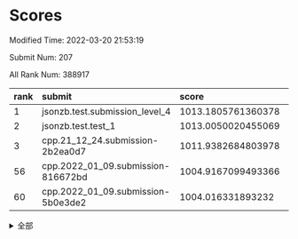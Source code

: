 # Scores

Modified Time: 2022-03-20 21:53:19

Submit Num: 207

All Rank Num: 388917

| rank |               submit               |       score        |       sigma        | pk_num |
| :--- | :--------------------------------- | :----------------- | :----------------- | :----- |
| 1    | jsonzb.test.submission_level_4     | 1013.1805761360378 | 0.7939618121250157 | 7519   |
| 2    | jsonzb.test.test_1                 | 1013.0050020455069 | 0.826735985951838  | 7519   |
| 3    | cpp.21_12_24.submission-2b2ea0d7   | 1011.9382684803978 | 0.7776304282675512 | 7518   |
| 56   | cpp.2022_01_09.submission-816672bd | 1004.9167099493366 | 0.7283740058141183 | 7515   |
| 60   | cpp.2022_01_09.submission-5b0e3de2 | 1004.016331893232  | 0.7080248932178288 | 7517   |


<details>
<summary>全部</summary>

| rank |                 submit                 |       score        |       sigma        | pk_num |
| :--- | :------------------------------------- | :----------------- | :----------------- | :----- |
| 1    | jsonzb.test.submission_level_4         | 1013.1805761360378 | 0.7939618121250157 | 7519   |
| 2    | jsonzb.test.test_1                     | 1013.0050020455069 | 0.826735985951838  | 7519   |
| 3    | cpp.21_12_24.submission-2b2ea0d7       | 1011.9382684803978 | 0.7776304282675512 | 7518   |
| 4    | gobigger.level_3.submission_level_3_2  | 1011.6570709018212 | 0.7648623377525029 | 7514   |
| 5    | gobigger.level_3.submission_level_3_45 | 1011.583316706191  | 0.7602254465082527 | 7515   |
| 6    | gobigger.level_3.submission_level_3_18 | 1011.446068575396  | 0.7824207755875723 | 7514   |
| 7    | gobigger.level_3.submission_level_3_1  | 1011.2920518417999 | 0.7609995881786591 | 7514   |
| 8    | gobigger.level_3.submission_level_3_44 | 1011.0756458022082 | 0.7671023175675402 | 7516   |
| 9    | gobigger.level_3.submission_level_3_40 | 1011.0129447770884 | 0.7662881697427704 | 7519   |
| 10   | gobigger.level_3.submission_level_3_20 | 1010.9923443930401 | 0.7682891982955855 | 7512   |
| 11   | gobigger.level_3.submission_level_3_37 | 1010.9383693993904 | 0.7725263381691156 | 7516   |
| 12   | gobigger.level_3.submission_level_3_10 | 1010.8518078330823 | 0.7840721677103244 | 7518   |
| 13   | gobigger.level_3.submission_level_3_36 | 1010.778546381822  | 0.7903053969690861 | 7513   |
| 14   | gobigger.level_3.submission_level_3_6  | 1010.6880481744269 | 0.7753552290873328 | 7514   |
| 15   | gobigger.level_3.submission_level_3_35 | 1010.616446101304  | 0.7440398164037877 | 7517   |
| 16   | gobigger.level_3.submission_level_3_24 | 1010.6161508709063 | 0.7981860124882394 | 7517   |
| 17   | gobigger.level_3.submission_level_3_0  | 1010.5588639713243 | 0.7798473693965001 | 7514   |
| 18   | gobigger.level_3.submission_level_3_15 | 1010.5338096196309 | 0.7536615991736428 | 7511   |
| 19   | gobigger.level_3.submission_level_3_12 | 1010.4854551293727 | 0.7406151127555989 | 7516   |
| 20   | gobigger.level_3.submission_level_3_25 | 1010.4560984881483 | 0.772106642912037  | 7518   |
| 21   | gobigger.level_3.submission_level_3_7  | 1010.3872223590577 | 0.7891802627863861 | 7518   |
| 22   | gobigger.level_3.submission_level_3_41 | 1010.382393009638  | 0.7414803442288364 | 7516   |
| 23   | gobigger.level_3.submission_level_3_3  | 1010.2838572416035 | 0.7606532733289657 | 7525   |
| 24   | gobigger.level_3.submission_level_3_14 | 1010.2562320468704 | 0.7799858641718717 | 7515   |
| 25   | gobigger.level_3.submission_level_3_13 | 1010.2455808242406 | 0.7703634504046905 | 7514   |
| 26   | gobigger.level_3.submission_level_3_33 | 1010.2086284504945 | 0.7676590261187988 | 7518   |
| 27   | gobigger.level_3.submission_level_3_34 | 1010.1215750907214 | 0.7743428285361176 | 7513   |
| 28   | gobigger.level_3.submission_level_3_4  | 1010.1146789443626 | 0.7514639994635098 | 7515   |
| 29   | gobigger.level_3.submission_level_3_22 | 1010.0057693131265 | 0.7377078313416624 | 7517   |
| 30   | gobigger.level_3.submission_level_3_28 | 1009.8413489142633 | 0.7620673722692234 | 7513   |
| 31   | gobigger.level_3.submission_level_3_43 | 1009.8371486171532 | 0.7613931966178775 | 7515   |
| 32   | gobigger.level_3.submission_level_3_23 | 1009.8367120524931 | 0.7548010502165108 | 7514   |
| 33   | gobigger.level_3.submission_level_3_49 | 1009.7993363550206 | 0.7544367210061895 | 7512   |
| 34   | gobigger.level_3.submission_level_3_5  | 1009.7609553340235 | 0.7887984855845586 | 7514   |
| 35   | gobigger.level_3.submission_level_3_42 | 1009.6972262131989 | 0.7549212677463442 | 7513   |
| 36   | gobigger.level_3.submission_level_3_21 | 1009.6584908973017 | 0.7495057125859147 | 7520   |
| 37   | gobigger.level_3.submission_level_3_47 | 1009.5415083796968 | 0.7466123724884579 | 7514   |
| 38   | gobigger.level_3.submission_level_3_31 | 1009.5118220749736 | 0.7655631668435932 | 7515   |
| 39   | gobigger.level_3.submission_level_3_29 | 1009.4966284662218 | 0.7616156542888851 | 7514   |
| 40   | gobigger.level_3.submission_level_3_9  | 1009.4947519379193 | 0.7700454403104527 | 7514   |
| 41   | gobigger.level_3.submission_level_3_27 | 1009.4672684858083 | 0.7495161218309535 | 7515   |
| 42   | gobigger.level_3.submission_level_3_26 | 1009.3533426320749 | 0.7458878682229506 | 7515   |
| 43   | gobigger.level_3.submission_level_3_19 | 1009.2941293152705 | 0.7454021958539342 | 7512   |
| 44   | gobigger.level_3.submission_level_3_39 | 1009.2298967868524 | 0.7606318921313889 | 7511   |
| 45   | gobigger.level_3.submission_level_3_30 | 1009.148444692696  | 0.7425493313093818 | 7518   |
| 46   | gobigger.level_3.submission_level_3_11 | 1009.0895288871606 | 0.7487507059054092 | 7517   |
| 47   | gobigger.level_3.submission_level_3_46 | 1008.9887706433475 | 0.7342821737013042 | 7515   |
| 48   | gobigger.level_3.submission_level_3_16 | 1008.9543522800047 | 0.7461751950707555 | 7518   |
| 49   | gobigger.level_3.submission_level_3_17 | 1008.6642849020826 | 0.7302497656342053 | 7515   |
| 50   | gobigger.level_3.submission_level_3_38 | 1008.601099676711  | 0.7541999208055095 | 7516   |
| 51   | gobigger.level_3.submission_level_3_8  | 1008.557776059499  | 0.7532405948710472 | 7512   |
| 52   | gobigger.level_3.submission_level_3_32 | 1008.4616873468626 | 0.7476780277164592 | 7519   |
| 53   | gobigger.level_3.submission_level_3_48 | 1007.931705267655  | 0.7322058012953616 | 7516   |
| 54   | gobigger.level_1.submission_level_1_8  | 1005.1342550871627 | 0.7252356280973384 | 7515   |
| 55   | gobigger.level_1.submission_level_1_19 | 1005.006857659752  | 0.718299989474288  | 7515   |
| 56   | cpp.2022_01_09.submission-816672bd     | 1004.9167099493366 | 0.7283740058141183 | 7515   |
| 57   | gobigger.level_1.submission_level_1_45 | 1004.3002347958244 | 0.7248254169050521 | 7510   |
| 58   | gobigger.level_1.submission_level_1_22 | 1004.1861551301473 | 0.7117715820673555 | 7513   |
| 59   | gobigger.level_1.submission_level_1_40 | 1004.0397028418015 | 0.7058134424540807 | 7518   |
| 60   | cpp.2022_01_09.submission-5b0e3de2     | 1004.016331893232  | 0.7080248932178288 | 7517   |
| 61   | gobigger.level_1.submission_level_1_46 | 1003.8952305588753 | 0.7164155944547008 | 7515   |
| 62   | gobigger.level_1.submission_level_1_15 | 1003.8565527264253 | 0.7116842712778261 | 7515   |
| 63   | gobigger.level_1.submission_level_1_23 | 1003.8088338676276 | 0.71955779176148   | 7511   |
| 64   | gobigger.level_1.submission_level_1_5  | 1003.7863204210828 | 0.7199255088917744 | 7518   |
| 65   | gobigger.level_1.submission_level_1_17 | 1003.688831863582  | 0.7257133168202938 | 7513   |
| 66   | gobigger.level_1.submission_level_1_0  | 1003.646937340301  | 0.7105320397186013 | 7514   |
| 67   | gobigger.level_1.submission_level_1_3  | 1003.611099064456  | 0.7171447186877465 | 7516   |
| 68   | gobigger.level_1.submission_level_1_12 | 1003.5419654811868 | 0.7101604205385035 | 7517   |
| 69   | gobigger.level_1.submission_level_1_34 | 1003.5274557264187 | 0.7217772305883535 | 7510   |
| 70   | gobigger.level_1.submission_level_1_11 | 1003.4797213943654 | 0.7278467268472661 | 7519   |
| 71   | gobigger.level_1.submission_level_1_37 | 1003.4795349256228 | 0.7231840940438476 | 7517   |
| 72   | gobigger.level_1.submission_level_1_18 | 1003.4508339405987 | 0.7214700066738061 | 7515   |
| 73   | gobigger.level_1.submission_level_1_25 | 1003.4243669707344 | 0.7092522320190763 | 7517   |
| 74   | gobigger.level_1.submission_level_1_42 | 1003.3997428089974 | 0.725251628076665  | 7511   |
| 75   | gobigger.level_1.submission_level_1_31 | 1003.3623825437106 | 0.728158276424     | 7514   |
| 76   | gobigger.level_1.submission_level_1_27 | 1003.3570793630013 | 0.7207802376728254 | 7516   |
| 77   | gobigger.level_1.submission_level_1_48 | 1003.3247812556392 | 0.7162801378399691 | 7511   |
| 78   | gobigger.level_1.submission_level_1_6  | 1003.2877778324745 | 0.7147033423810859 | 7519   |
| 79   | gobigger.level_1.submission_level_1_32 | 1003.2735570744618 | 0.7232911757795125 | 7515   |
| 80   | gobigger.level_1.submission_level_1_1  | 1003.2289561862881 | 0.7151240784971141 | 7515   |
| 81   | gobigger.level_1.submission_level_1_35 | 1003.1743995161228 | 0.7095269300774745 | 7518   |
| 82   | gobigger.level_1.submission_level_1_2  | 1003.1703483462811 | 0.7144064423557728 | 7514   |
| 83   | gobigger.level_1.submission_level_1_13 | 1003.1593684597087 | 0.725282336595515  | 7511   |
| 84   | gobigger.level_1.submission_level_1_20 | 1003.1324392504799 | 0.7104656095480822 | 7517   |
| 85   | gobigger.level_1.submission_level_1_39 | 1003.1307507599317 | 0.7163007831965285 | 7515   |
| 86   | gobigger.level_1.submission_level_1_36 | 1003.0858202801193 | 0.7101277540735335 | 7517   |
| 87   | gobigger.level_1.submission_level_1_38 | 1003.0413187061857 | 0.718964706837078  | 7510   |
| 88   | gobigger.level_1.submission_level_1_21 | 1003.0211482751979 | 0.7220559725173256 | 7516   |
| 89   | gobigger.level_1.submission_level_1_43 | 1003.0191933390813 | 0.7174384150314742 | 7510   |
| 90   | gobigger.level_1.submission_level_1_14 | 1002.9959602266572 | 0.7117058415434538 | 7518   |
| 91   | gobigger.level_1.submission_level_1_41 | 1002.9930273921149 | 0.719036483607747  | 7518   |
| 92   | gobigger.level_1.submission_level_1_28 | 1002.9627643386711 | 0.71856936324577   | 7517   |
| 93   | gobigger.level_1.submission_level_1_4  | 1002.9233891232063 | 0.7210281876393185 | 7513   |
| 94   | gobigger.level_1.submission_level_1_26 | 1002.8686431528452 | 0.7161178655665731 | 7510   |
| 95   | gobigger.level_1.submission_level_1_44 | 1002.8099076393187 | 0.7176029262952438 | 7505   |
| 96   | gobigger.level_1.submission_level_1_16 | 1002.6244294369718 | 0.7062936062537631 | 7512   |
| 97   | gobigger.level_1.submission_level_1_30 | 1002.5109347689665 | 0.7223350318894141 | 7512   |
| 98   | gobigger.level_1.submission_level_1_47 | 1002.3855683779858 | 0.7131954013090605 | 7519   |
| 99   | gobigger.level_1.submission_level_1_9  | 1002.3538000764315 | 0.7273298031911348 | 7519   |
| 100  | gobigger.level_1.submission_level_1_49 | 1002.3033408366198 | 0.7098410184849174 | 7520   |
| 101  | gobigger.level_1.submission_level_1_10 | 1002.2242044885876 | 0.7170447095595694 | 7511   |
| 102  | gobigger.level_1.submission_level_1_33 | 1002.1737049535067 | 0.7162027669930887 | 7513   |
| 103  | gobigger.level_1.submission_level_1_24 | 1002.0361375272215 | 0.7080707789524455 | 7513   |
| 104  | gobigger.level_1.submission_level_1_29 | 1002.0305326717822 | 0.7113077480962917 | 7513   |
| 105  | gobigger.level_1.submission_level_1_7  | 1002.0044696178261 | 0.7128748537129429 | 7516   |
| 106  | gobigger.random.submission_random_30   | 997.5673057743901  | 0.6937409688219645 | 7515   |
| 107  | gobigger.random.submission_random_32   | 997.0670309949988  | 0.6983111320803767 | 7516   |
| 108  | gobigger.random.submission_random_27   | 996.9108818111544  | 0.7048824905937173 | 7512   |
| 109  | gobigger.random.submission_random_19   | 996.8622148228604  | 0.7130856728137672 | 7516   |
| 110  | gobigger.random.submission_random_28   | 996.7791824907509  | 0.7068278542120813 | 7517   |
| 111  | gobigger.random.submission_random_1    | 996.7687818811037  | 0.7087793364705823 | 7518   |
| 112  | gobigger.random.submission_random_46   | 996.7606165147881  | 0.705260789746862  | 7515   |
| 113  | gobigger.random.submission_random_17   | 996.7239473322419  | 0.7006956776422371 | 7517   |
| 114  | gobigger.random.submission_random_49   | 996.7110549496819  | 0.7127726461209603 | 7516   |
| 115  | gobigger.random.submission_random_33   | 996.6874145229536  | 0.7102607946282262 | 7517   |
| 116  | gobigger.random.submission_random_36   | 996.628279967104   | 0.7025223740286225 | 7515   |
| 117  | gobigger.random.submission_random_4    | 996.5507989649582  | 0.70991176926692   | 7519   |
| 118  | gobigger.random.submission_random_21   | 996.5445943953424  | 0.7126601079601647 | 7516   |
| 119  | gobigger.random.submission_random_22   | 996.478704409751   | 0.7099648468781173 | 7515   |
| 120  | gobigger.random.submission_random_18   | 996.346439433842   | 0.7200015843218333 | 7519   |
| 121  | gobigger.random.submission_random_10   | 996.3345802431251  | 0.716232962090102  | 7517   |
| 122  | gobigger.random.submission_random_42   | 996.2938793183822  | 0.7165776243257174 | 7513   |
| 123  | gobigger.random.submission_random_45   | 996.2771777248507  | 0.7140393812478706 | 7515   |
| 124  | gobigger.random.submission_random_48   | 996.1946727383831  | 0.7035206963600278 | 7518   |
| 125  | gobigger.random.submission_random_9    | 996.1179220979144  | 0.7167431864825409 | 7519   |
| 126  | gobigger.random.submission_random_3    | 996.09150987268    | 0.7080266896090393 | 7515   |
| 127  | gobigger.random.submission_random_12   | 996.0815259464955  | 0.7156258726715287 | 7514   |
| 128  | gobigger.random.submission_random_25   | 996.0683752854459  | 0.7136109531506496 | 7512   |
| 129  | gobigger.random.submission_random_39   | 996.0564253950002  | 0.7179520019441135 | 7514   |
| 130  | gobigger.random.submission_random_31   | 996.0412371522688  | 0.7030471623895007 | 7515   |
| 131  | gobigger.random.submission_random_37   | 996.0291741401749  | 0.7046508433836134 | 7517   |
| 132  | gobigger.random.submission_random_41   | 996.0090749440635  | 0.7057594029930535 | 7513   |
| 133  | gobigger.random.submission_random_14   | 995.9962394405544  | 0.7099959982178962 | 7516   |
| 134  | gobigger.random.submission_random_2    | 995.9095334910764  | 0.7182038268988462 | 7513   |
| 135  | gobigger.random.submission_random_8    | 995.8993717646241  | 0.7110098176124552 | 7515   |
| 136  | gobigger.random.submission_random_44   | 995.8419340047811  | 0.6998450374522966 | 7514   |
| 137  | gobigger.random.submission_random_5    | 995.7982239094732  | 0.7170076908703125 | 7517   |
| 138  | gobigger.random.submission_random_13   | 995.786862995651   | 0.7028456293064756 | 7516   |
| 139  | gobigger.random.submission_random_11   | 995.7687920631457  | 0.7141206477361396 | 7518   |
| 140  | gobigger.random.submission_random_26   | 995.7542943206511  | 0.7113378496781557 | 7513   |
| 141  | gobigger.random.submission_random_29   | 995.7259914688814  | 0.7193369730851772 | 7516   |
| 142  | gobigger.random.submission_random_16   | 995.7167450198282  | 0.7066923724590536 | 7518   |
| 143  | gobigger.random.submission_random_38   | 995.6680677407302  | 0.7037847171999008 | 7511   |
| 144  | gobigger.random.submission_random_43   | 995.6047131748746  | 0.700576729305656  | 7517   |
| 145  | gobigger.random.submission_random_20   | 995.5827761084562  | 0.7076226371416825 | 7517   |
| 146  | gobigger.random.submission_random_6    | 995.5800790177473  | 0.7108491949803233 | 7509   |
| 147  | gobigger.random.submission_random_23   | 995.5209238759247  | 0.7171766497264328 | 7515   |
| 148  | gobigger.random.submission_random_34   | 995.4260891423056  | 0.714344747439402  | 7514   |
| 149  | gobigger.random.submission_random_0    | 995.2729291080163  | 0.7134429141360893 | 7515   |
| 150  | gobigger.random.submission_random_47   | 995.2176577015563  | 0.7190621973526719 | 7521   |
| 151  | gobigger.random.submission_random_35   | 995.0938606796581  | 0.7225825011874446 | 7515   |
| 152  | gobigger.random.submission_random_7    | 995.0451970091602  | 0.7116677961281479 | 7518   |
| 153  | gobigger.random.submission_random_40   | 994.9226855656646  | 0.6982813606349936 | 7516   |
| 154  | gobigger.random.submission_random_24   | 994.8760051931182  | 0.7111652772302796 | 7515   |
| 155  | gobigger.random.submission_random_15   | 994.8195041241779  | 0.7168561397832107 | 7513   |
| 156  | gobigger.level_2.submission_level_2_30 | 994.5009648866587  | 0.7297745381501497 | 7515   |
| 157  | gobigger.level_2.submission_level_2_28 | 994.1360617682418  | 0.751180695890312  | 7518   |
| 158  | gobigger.level_2.submission_level_2_26 | 993.9774760491819  | 0.7328876490201184 | 7513   |
| 159  | gobigger.level_2.submission_level_2_37 | 993.9096030039286  | 0.7350308761419728 | 7513   |
| 160  | gobigger.level_2.submission_level_2_11 | 993.496034962841   | 0.747767127592116  | 7510   |
| 161  | gobigger.level_2.submission_level_2_1  | 993.4077877543147  | 0.736506424039247  | 7514   |
| 162  | gobigger.level_2.submission_level_2_19 | 993.3691800397686  | 0.7541227495875873 | 7519   |
| 163  | gobigger.level_2.submission_level_2_44 | 993.3044237153156  | 0.7360400390784835 | 7518   |
| 164  | gobigger.level_2.submission_level_2_10 | 993.221725038623   | 0.7355714891468368 | 7517   |
| 165  | gobigger.level_2.submission_level_2_22 | 993.213950014661   | 0.7337025833200738 | 7513   |
| 166  | gobigger.level_2.submission_level_2_27 | 993.2083326601987  | 0.7191805558609531 | 7515   |
| 167  | gobigger.level_2.submission_level_2_16 | 992.9822253300886  | 0.7417710115998489 | 7519   |
| 168  | gobigger.level_2.submission_level_2_32 | 992.9020285718514  | 0.7349951561626642 | 7514   |
| 169  | gobigger.level_2.submission_level_2_39 | 992.7318499379655  | 0.7485162285828442 | 7516   |
| 170  | gobigger.level_2.submission_level_2_20 | 992.6510751120345  | 0.7345904163862192 | 7516   |
| 171  | gobigger.level_2.submission_level_2_41 | 992.6009203319954  | 0.7475130802984397 | 7513   |
| 172  | gobigger.level_2.submission_level_2_38 | 992.5334419317779  | 0.7413617569247485 | 7516   |
| 173  | gobigger.level_2.submission_level_2_5  | 992.4977187109764  | 0.7264687842786622 | 7520   |
| 174  | gobigger.level_2.submission_level_2_17 | 992.4275229883319  | 0.7532044852056812 | 7516   |
| 175  | gobigger.level_2.submission_level_2_13 | 992.4213485820105  | 0.755990044574609  | 7513   |
| 176  | gobigger.level_2.submission_level_2_31 | 992.255264234156   | 0.754120237197053  | 7519   |
| 177  | gobigger.level_2.submission_level_2_35 | 992.2231234146243  | 0.7583004750703174 | 7518   |
| 178  | gobigger.level_2.submission_level_2_46 | 992.2029884564355  | 0.7435530306399702 | 7512   |
| 179  | gobigger.level_2.submission_level_2_3  | 992.1430327110504  | 0.7347453053173372 | 7518   |
| 180  | gobigger.level_2.submission_level_2_14 | 992.1228422689815  | 0.7490430591862749 | 7521   |
| 181  | gobigger.level_2.submission_level_2_42 | 992.0229704735219  | 0.7353724318285646 | 7515   |
| 182  | gobigger.level_2.submission_level_2_45 | 992.008826977353   | 0.7406497598271212 | 7513   |
| 183  | gobigger.level_2.submission_level_2_2  | 991.9812243284773  | 0.7276262197776904 | 7516   |
| 184  | gobigger.level_2.submission_level_2_25 | 991.8611486027249  | 0.7536027296214252 | 7516   |
| 185  | gobigger.level_2.submission_level_2_4  | 991.8283077649642  | 0.7615346652364338 | 7519   |
| 186  | gobigger.level_2.submission_level_2_23 | 991.7649943961737  | 0.7471506521111256 | 7514   |
| 187  | gobigger.level_2.submission_level_2_6  | 991.745823245083   | 0.7645433835960694 | 7515   |
| 188  | gobigger.level_2.submission_level_2_40 | 991.7422891436121  | 0.7413150476440946 | 7520   |
| 189  | gobigger.level_2.submission_level_2_29 | 991.6750102440739  | 0.7415070861283334 | 7519   |
| 190  | gobigger.level_2.submission_level_2_47 | 991.6557324675863  | 0.7345221343534883 | 7512   |
| 191  | gobigger.level_2.submission_level_2_7  | 991.600735458172   | 0.7407318030643893 | 7515   |
| 192  | gobigger.level_2.submission_level_2_18 | 991.5209104920775  | 0.7324323900757341 | 7521   |
| 193  | gobigger.level_2.submission_level_2_49 | 991.4620405697864  | 0.7485656198250802 | 7516   |
| 194  | gobigger.level_2.submission_level_2_21 | 991.4501171626822  | 0.7454327558568296 | 7510   |
| 195  | gobigger.level_2.submission_level_2_43 | 991.384355471487   | 0.7636463226276909 | 7515   |
| 196  | gobigger.level_2.submission_level_2_48 | 991.1976968701163  | 0.7768972785202926 | 7517   |
| 197  | gobigger.level_2.submission_level_2_15 | 991.0826807885958  | 0.7583732914393448 | 7524   |
| 198  | gobigger.level_2.submission_level_2_24 | 991.080325435513   | 0.7538734391858122 | 7510   |
| 199  | gobigger.level_2.submission_level_2_33 | 990.9169786296502  | 0.7733881278563194 | 7515   |
| 200  | gobigger.level_2.submission_level_2_8  | 990.8774335153772  | 0.7793830788596706 | 7512   |
| 201  | gobigger.level_2.submission_level_2_0  | 990.8632560833045  | 0.7460405926497409 | 7514   |
| 202  | gobigger.level_2.submission_level_2_12 | 990.5342147633872  | 0.7898566416353268 | 7516   |
| 203  | gobigger.level_2.submission_level_2_9  | 990.513249634491   | 0.7658239389658806 | 7512   |
| 204  | gobigger.level_2.submission_level_2_34 | 990.4787002818186  | 0.7643822063949889 | 7516   |
| 205  | gobigger.level_2.submission_level_2_36 | 990.3382339019935  | 0.7627846740432104 | 7514   |
| 206  | gobigger.none.submission_none_0        | 975.7897025845814  | 1.5029708936409414 | 7516   |
| 207  | gobigger.none.submission_none_1        | 974.0680867815116  | 1.7426160167492986 | 7516   |

</details>
